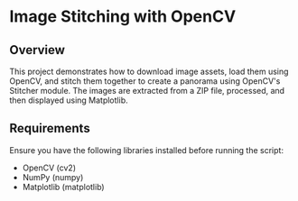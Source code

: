 # Image Stitching with OpenCV

## Overview
This project demonstrates how to download image assets, load them using OpenCV, and stitch them together to create a panorama using OpenCV's Stitcher module. The images are extracted from a ZIP file, processed, and then displayed using Matplotlib.

## Requirements
Ensure you have the following libraries installed before running the script:
- OpenCV (cv2)
- NumPy (numpy)
- Matplotlib (matplotlib)
